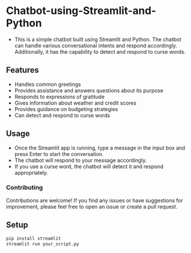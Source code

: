 # Chatbot-using-Streamlit-and-Python

- This is a simple chatbot built using Streamlit and Python. The chatbot can handle various conversational intents and respond accordingly. Additionally, it has the capability to detect and respond to curse words.

## Features
- Handles common greetings
- Provides assistance and answers questions about its purpose
- Responds to expressions of gratitude
- Gives information about weather and credit scores
- Provides guidance on budgeting strategies
- Can detect and respond to curse words

 ## Usage
- Once the Streamlit app is running, type a message in the input box and press Enter to start the conversation.
- The chatbot will respond to your message accordingly.
- If you use a curse word, the chatbot will detect it and respond appropriately.
### Contributing
Contributions are welcome! If you find any issues or have suggestions for improvement, please feel free to open an issue or create a pull request.

## Setup
```bash
pip install streamlit
streamlit run your_script.py



